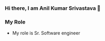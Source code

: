 ### Hi there, I am Anil Kumar Srivastava 👋

### My Role
- My role is Sr. Software engineer

<!--
**Anilsri/Anilsri** is a ✨ _special_ ✨ repository because its `README.md` (this file) appears on your GitHub profile.

### What I'm Up To 

- 🔭 I’m currently working on VUE, REACT, WEB-COMPONENTS, STENCIL.JS
- 🌱 I’m currently learning Design patterns, Architecture design, contributing in fronend guild.

### Repos I own
- [Enterprise](https://github.com/Monotype/Enterprise)
- [Mosaic Webui App](https://github.com/Monotype/mosaic-webui-app)
- [Mosaic Desktop Application UI](https://github.com/Monotype/Mosaic-Desktop-Application-UI)
- [Mosaic dt and web users](https://github.com/Monotype/mosaic-logout-dt-and-web-users)
- [Vue Component Library](https://github.com/Monotype/vue-component-library)
- [mt-digital-pattern-library](https://github.com/Monotype/mt-digital-pattern-library)
- [mt-component-library](https://github.com/Monotype/mt-component-library/)
-->
